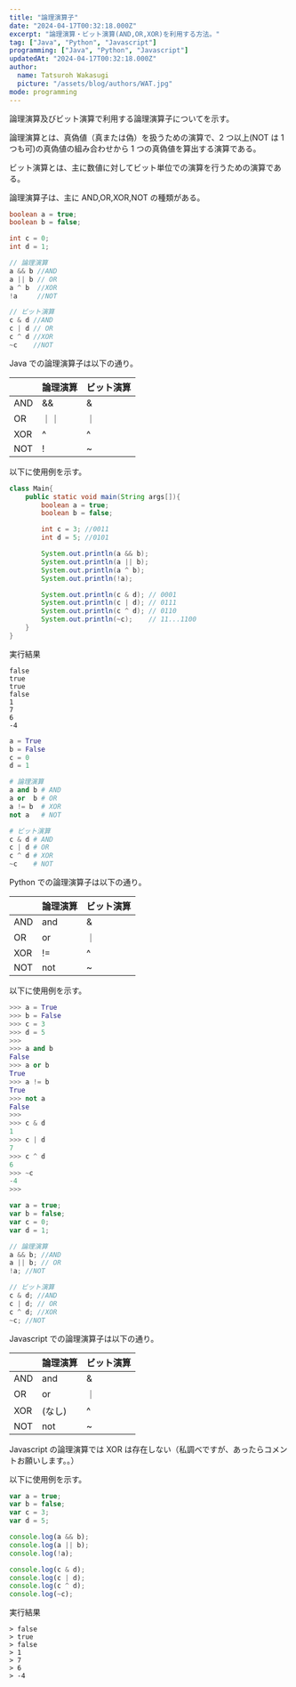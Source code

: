 ```yaml
---
title: "論理演算子"
date: "2024-04-17T00:32:18.000Z"
excerpt: "論理演算・ビット演算(AND,OR,XOR)を利用する方法。"
tag: ["Java", "Python", "Javascript"]
programming: ["Java", "Python", "Javascript"]
updatedAt: "2024-04-17T00:32:18.000Z"
author:
  name: Tatsuroh Wakasugi
  picture: "/assets/blog/authors/WAT.jpg"
mode: programming
---
```


論理演算及びビット演算で利用する論理演算子についてを示す。

論理演算とは、真偽値（真または偽）を扱うための演算で、2 つ以上(NOT は 1 つも可)の真偽値の組み合わせから 1 つの真偽値を算出する演算である。

ビット演算とは、主に数値に対してビット単位での演算を行うための演算である。

論理演算子は、主に AND,OR,XOR,NOT の種類がある。

<div class="note_content_by_programming_language" id="note_content_Java">

```java
boolean a = true;
boolean b = false;

int c = 0;
int d = 1;

// 論理演算
a && b //AND
a || b // OR
a ^ b  //XOR
!a     //NOT

// ビット演算
c & d //AND
c | d // OR
c ^ d //XOR
~c    //NOT
```

Java での論理演算子は以下の通り。

|     | 論理演算 | ビット演算 |
| :-- | :------- | :--------- |
| AND | &&       | &          |
| OR  | ｜｜     | ｜         |
| XOR | ^        | ^          |
| NOT | !        | ~          |

以下に使用例を示す。

```java
class Main{
    public static void main(String args[]){
        boolean a = true;
        boolean b = false;

        int c = 3; //0011
        int d = 5; //0101

        System.out.println(a && b);
        System.out.println(a || b);
        System.out.println(a ^ b);
        System.out.println(!a);

        System.out.println(c & d); // 0001
        System.out.println(c | d); // 0111
        System.out.println(c ^ d); // 0110
        System.out.println(~c);    // 11...1100
    }
}
```

実行結果

```
false
true
true
false
1
7
6
-4
```

</div>
<div class="note_content_by_programming_language" id="note_content_Python">

```python
a = True
b = False
c = 0
d = 1

# 論理演算
a and b # AND
a or  b # OR
a != b  # XOR
not a   # NOT

# ビット演算
c & d # AND
c | d # OR
c ^ d # XOR
~c    # NOT
```

Python での論理演算子は以下の通り。

|     | 論理演算 | ビット演算 |
| :-- | :------- | :--------- |
| AND | and      | &          |
| OR  | or       | ｜         |
| XOR | !=       | ^          |
| NOT | not      | ~          |

以下に使用例を示す。

```python
>>> a = True
>>> b = False
>>> c = 3
>>> d = 5
>>>
>>> a and b
False
>>> a or b
True
>>> a != b
True
>>> not a
False
>>>
>>> c & d
1
>>> c | d
7
>>> c ^ d
6
>>> ~c
-4
>>>
```

</div>
<div class="note_content_by_programming_language" id="note_content_Javascript">

```javascript
var a = true;
var b = false;
var c = 0;
var d = 1;

// 論理演算
a && b; //AND
a || b; // OR
!a; //NOT

// ビット演算
c & d; //AND
c | d; // OR
c ^ d; //XOR
~c; //NOT
```

Javascript での論理演算子は以下の通り。

|     | 論理演算 | ビット演算 |
| :-- | :------- | :--------- |
| AND | and      | &          |
| OR  | or       | ｜         |
| XOR | (なし)   | ^          |
| NOT | not      | ~          |

Javascript の論理演算では XOR は存在しない（私調べですが、あったらコメントお願いします。。）

以下に使用例を示す。

```javascript
var a = true;
var b = false;
var c = 3;
var d = 5;

console.log(a && b);
console.log(a || b);
console.log(!a);

console.log(c & d);
console.log(c | d);
console.log(c ^ d);
console.log(~c);
```

実行結果

```
> false
> true
> false
> 1
> 7
> 6
> -4
```

</div>
